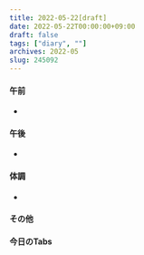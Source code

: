 ```yaml
---
title: 2022-05-22[draft]
date: 2022-05-22T00:00:00+09:00
draft: false
tags: ["diary", ""]
archives: 2022-05
slug: 245092
---
```

#### 午前
- 
#### 午後
- 
#### 体調
- 
#### その他
#### 今日のTabs